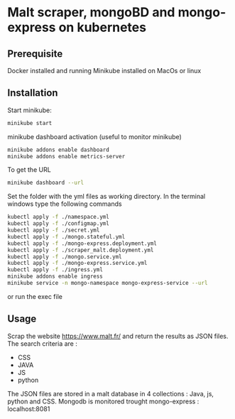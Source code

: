 # Malt scraper, mongoBD and mongo-express on kubernetes

## Prerequisite

Docker installed and running
Minikube installed on MacOs or linux

## Installation

Start minikube:

```zsh
minikube start
````

minikube dashboard activation (useful to monitor minikube)

```zsh
minikube addons enable dashboard
minikube addons enable metrics-server
````

To get the URL

```zsh
minikube dashboard --url
````

Set the folder with the yml files as working directory. In the terminal windows type the following commands

```zsh
kubectl apply -f ./namespace.yml
kubectl apply -f ./configmap.yml
kubectl apply -f ./secret.yml
kubectl apply -f ./mongo.stateful.yml
kubectl apply -f ./mongo-express.deployment.yml
kubectl apply -f ./scraper_malt.deployment.yml
kubectl apply -f ./mongo.service.yml
kubectl apply -f ./mongo-express.service.yml
kubectl apply -f ./ingress.yml
minikube addons enable ingress
minikube service -n mongo-namespace mongo-express-service --url 

```
or run the exec file


## Usage

Scrap the website https://www.malt.fr/ and return the results as JSON files. The search criteria are :
- CSS
- JAVA
- JS
- python

The JSON files are stored in a malt database in 4 collections : Java, js, python and CSS.
Mongodb is monitored trought mongo-express :
    localhost:8081

